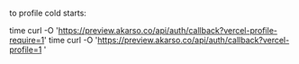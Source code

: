 to profile cold starts:

time curl -O 'https://preview.akarso.co/api/auth/callback?vercel-profile-require=1'
time curl -O 'https://preview.akarso.co/api/auth/callback?vercel-profile=1 '
